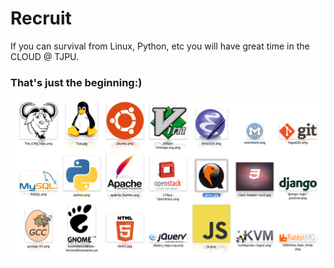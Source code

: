 # Recruit

If you can survival from Linux, Python, etc
you will have great time in the CLOUD @ TJPU.


### That's just the beginning:)
![daily](resources/daily-2.png)
